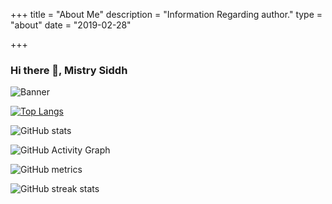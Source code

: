 +++
title = "About Me"
description = "Information Regarding author."
type = "about"
date = "2019-02-28"

+++

### Hi there 👋, Mistry Siddh

![Banner](https://www.mistrysiddh.tk/images/whoami/Banner.png)


[![Top Langs](https://github-readme-stats.vercel.app/api/top-langs/?username=mrfoxie)](https://github.com/anuraghazra/github-readme-stats)

![GitHub stats](https://github-readme-stats.vercel.app/api?username=mrfoxie&show_icons=true)  

![GitHub Activity Graph](https://activity-graph.herokuapp.com/graph?username=mrfoxie)  

![GitHub metrics](https://metrics.lecoq.io/mrfoxie)  

![GitHub streak stats](https://github-readme-streak-stats.herokuapp.com/?user=mrfoxie)  
